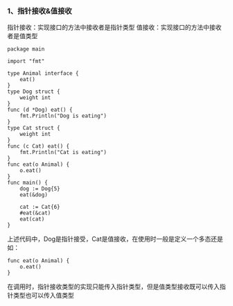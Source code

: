 ### 1、指针接收&值接收
指针接收：实现接口的方法中接收者是指针类型
值接收：实现接口的方法中接收者是值类型
```
package main

import "fmt"

type Animal interface {
	eat()
}
type Dog struct {
	weight int
}
func (d *Dog) eat() {
	fmt.Println("Dog is eating")
}
type Cat struct {
	weight int
}
func (c Cat) eat() {
	fmt.Println("Cat is eating")
}
func eat(o Animal) {
	o.eat()
}
func main() {
	dog := Dog{5}
	eat(&dog)

	cat := Cat{6}
	#eat(&cat)
	eat(cat)
}
```
上述代码中，Dog是指针接受，Cat是值接收，在使用时一般是定义一个多态还是如：
```
func eat(o Animal) {
	o.eat()
}
```
在调用时，指针接收类型的实现只能传入指针类型，但是值类型接收既可以传入指针类型也可以传入值类型
